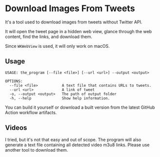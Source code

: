 # Download Images From Tweets

It's a tool used to download images from tweets without Twitter API.

It will open the tweet page in a hidden web view, glance through the web content, find the links, and download them.

Since `WKWebView` is used, it will only work on macOS.

## Usage

```
USAGE: the_program [--file <file>] [--url <url>] --output <output>

OPTIONS:
  --file <file>           A text file that contains URLs to tweets.
  --url <url>             A link of tweet
  -o, --output <output>   The path of output folder
  -h, --help              Show help information.
```

You can build it yourself or download a built version from the latest GitHub Action workflow artifacts.

## Videos

I tried, but it's not that easy and out of scope. The program will also generate a text file containing all detected video m3u8 links. Please use another tool to download them.
